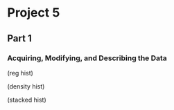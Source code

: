 # Project 5

## Part 1

### Acquiring, Modifying, and Describing the Data

(reg hist)

(density hist)

(stacked hist)
